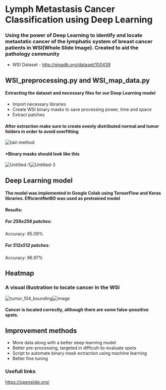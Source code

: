 # Lymph Metastasis Cancer Classification using Deep Learning


### Using the power of Deep Learning to identify and locate metastatic cancer of the lymphatic system of breast cancer patients in WSI(Whole Slide Image). Created to aid the pathology community

* WSI Dataset - http://gigadb.org/dataset/100439


## WSI_preprocessing.py and WSI_map_data.py

#### Extracting the dataset and necessary files for our Deep Learning model

* Import necessary libraries
* Create WSI binary masks to save processing power, time and space
* Extract patches

#### After extraction make sure to create evenly distributed normal and tumor folders in order to avoid overfitting

![tain method](https://github.com/AristeidisMazis/Lymph_Metastasis_Cancer_Classification/assets/164747509/068e8649-7894-4b81-8fde-fffc538b61dc)

#### *Binary masks should look like this

![Untitled-1](https://github.com/AristeidisMazis/Lymph_Metastasis_Cancer_Classification/assets/164747509/a158e57c-bd77-41aa-a28b-26c7dda5e94d)![Untitled-3](https://github.com/AristeidisMazis/Lymph_Metastasis_Cancer_Classification/assets/164747509/d1d3516b-cc7f-482f-b5af-2c55351a23aa)

## Deep Learning model

#### The model was implemented in Google Colab using TensorFlow and Keras libraries. EfficientNetB0 was used as pretrained model 

#### Results:

##### For 256x256 patches:

Accuracy: 95.09%

##### For 512x512 patches:

Accuracy: 96.97%

## Heatmap

### A visual illustration to locate cancer in the WSI

![tumor_104_bounding](https://github.com/AristeidisMazis/Lymph_Metastasis_Cancer_Classification/assets/164747509/b1d2e89f-91cd-43a8-bacd-c0ca4c0b9549)![image](https://github.com/AristeidisMazis/Lymph_Metastasis_Cancer_Classification/assets/164747509/40d1f50a-ad3a-428c-b8d1-85003a9bca1b)

#### Cancer is located correctly, although there are some false-possitive spots. 

## Improvement methods

* More data along with a better deep learning model
* Better pre-processing, targeted in difficult-to-evaluate spots
* Script to automate binary mask extraction using machine learning
* Better fine tuning

### Usefull links
https://openslide.org/

